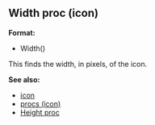 ## Width proc (icon)

**Format:**
+   Width()


This finds the width, in pixels, of the icon.

**See also:**
+   [icon](/ref/icon.md) 
+   [procs (icon)](/ref/icon/proc.md) 
+   [Height proc](/ref/icon/proc/Height.md) <!-- -->